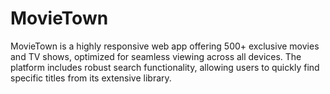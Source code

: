 # MovieTown
MovieTown is a highly responsive web app offering 500+ exclusive movies and TV shows, optimized for seamless viewing across all devices. The platform includes robust search functionality, allowing users to quickly find specific titles from its extensive library.
